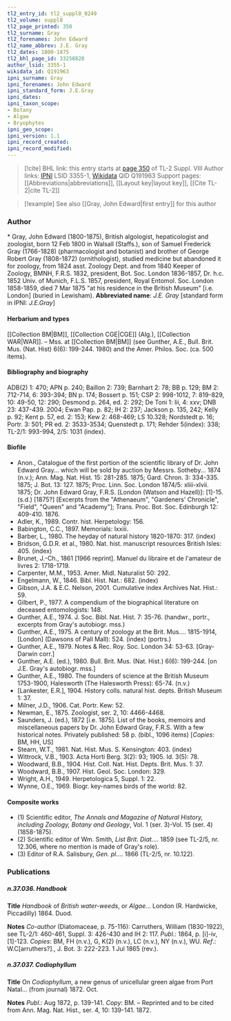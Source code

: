 ```yaml
---
tl2_entry_id: tl2_suppl8_0249
tl2_volume: suppl8
tl2_page_printed: 350
tl2_surname: Gray
tl2_forenames: John Edward
tl2_name_abbrev: J.E. Gray
tl2_dates: 1800-1875
tl2_bhl_page_id: 33258828
author_lsid: 3355-1
wikidata_id: Q191963
ipni_surname: Gray
ipni_forenames: John Edward
ipni_standard_form: J.E.Gray
ipni_dates: 
ipni_taxon_scope: 
- Botany
- Algae
- Bryophytes
ipni_geo_scope: 
ipni_version: 1.1
ipni_record_created: 
ipni_record_modified:
---
```


> [!cite] BHL link: this entry starts at [page 350](https://www.biodiversitylibrary.org/page/33258828) of TL-2 Suppl. VIII
> Author links: [IPNI](https://www.ipni.org/a/3355-1) LSID 3355-1, [Wikidata](https://www.wikidata.org/wiki/Q191963) QID Q191963
> Support pages: [[Abbreviations|abbreviations]], [[Layout key|layout key]], [[Cite TL-2|cite TL-2]]

> [!example] See also [[Gray, John Edward|first entry]] for this author

### Author

\* Gray, John Edward (1800-1875), British algologist, hepaticologist and zoologist, born 12 Feb 1800 in Walsall (Staffs.), son of Samuel Frederick Gray (1766-1828) (pharmacologist and botanist) and brother of George Robert Gray (1808-1872) (ornithologist), studied medicine but abandoned it for zoology, from 1824 asst. Zoology Dept. and from 1840 Keeper of Zoology, BMNH, F.R.S. 1832, president, Bot. Soc. London 1836-1857, Dr. h.c. 1852 Univ. of Munich, F.L.S. 1857, president, Royal Entomol. Soc. London 1858-1859, died 7 Mar 1875 "at his residence in the British Museum" \[i.e. London\] (buried in Lewisham). 
**Abbreviated name**: *J.E. Gray* \[standard form in IPNI: *J.E.Gray*\]

#### Herbarium and types

[[Collection BM|BM]], [[Collection CGE|CGE]] (Alg.), [[Collection WAR|WAR]]. – Mss. at [[Collection BM|BM]] (see Gunther, A.E., Bull. Brit. Mus. (Nat. Hist) 6(6): 199-244. 1980) and the Amer. Philos. Soc. (ca. 500 items).

#### Bibliography and biography

ADB(2) 1: 470; APN p. 240; Baillon 2: 739; Barnhart 2: 78; BB p. 129; BM 2: 712-714, 6: 393-394; BN p. 174; Bossert p. 151; CSP 2: 998-1012, 7: 819-829, 10: 49-50, 12: 290; Desmond p. 264, ed. 2: 292; De Toni 1: lii, 4: xxv; DNB 23: 437-439. 2004; Ewan Pap. p. 82; IH 2: 237; Jackson p. 135, 242; Kelly p. 92; Kent p. 57, ed. 2: 153; Kew 2: 468-469; LS 10.328; Nordstedt p. 16; Portr. 3: 501; PR ed. 2: 3533-3534; Quenstedt p. 171; Rehder 5(index): 338; TL-2/1: 993-994, 2/5: 1031 (index).

#### Biofile

- Anon., Catalogue of the first portion of the scientific library of Dr. John Edward Gray... which will be sold by auction by Messrs. Sotheby... 1874 (n.v.); Ann. Mag. Nat. Hist. 15: 281-285. 1875; Gard. Chron. 3: 334-335. 1875; J. Bot. 13: 127. 1875; Proc. Linn. Soc. London 1874/5: xliii-xlvii. 1875; Dr. John Edward Gray, F.R.S. \[London (Watson and Hazell)\]: \[1\]-15. (s.d.) \[1875?\] \[Excerpts from the "Athenaeum", "Gardeners' Chronicle", "Field", "Queen" and "Academy"\]; Trans. Proc. Bot. Soc. Edinburgh 12: 409-410. 1876.
- Adler, K., 1989. Contr. hist. Herpetology: 156.
- Babington, C.C., 1897. Memorials: lxxiii.
- Barber, L., 1980. The heyday of natural history 1820-1870: 317. (index)
- Bridson, G.D.R. et al., 1980. Nat. hist. manuscript resources British Isles: 405. (index)
- Brunet, J.-Ch., 1861 \[1966 reprint\]. Manuel du libraire et de l'amateur de livres 2: 1718-1719.
- Carpenter, M.M., 1953. Amer. Midl. Naturalist 50: 292.
- Engelmann, W., 1846. Bibl. Hist. Nat.: 682. (index)
- Gibson, J.A. & E.C. Nelson, 2001. Cumulative index Archives Nat. Hist.: 59.
- Gilbert, P., 1977. A compendium of the biographical literature on deceased entomologists: 148.
- Gunther, A.E., 1974. J. Soc. Bibl. Nat. Hist. 7: 35-76. (handwr., portr., excerpts from Gray's autobiogr. mss.)
- Gunther, A.E., 1975. A century of zoology at the Brit. Mus.... 1815-1914, \[London\] (Dawsons of Pall Mall): 524. (index) (portrs.)
- Gunther, A.E., 1979. Notes & Rec. Roy. Soc. London 34: 53-63. \[Gray-Darwin corr.\]
- Gunther, A.E. (ed.), 1980. Bull. Brit. Mus. (Nat. Hist.) 6(6): 199-244. \[on J.E. Gray's autobiogr. mss.\]
- Gunther, A.E., 1980. The founders of science at the British Museum 1753-1900, Halesworth (The Halesworth Press): 65-74. (n.v.)
- \[Lankester, E.R.\], 1904. History colls. natural hist. depts. British Museum 1: 37.
- Milner, J.D., 1906. Cat. Portr. Kew: 52.
- Newman, E., 1875. Zoologist, ser. 2, 10: 4466-4468.
- Saunders, J. (ed.), 1872 \[i.e. 1875\]. List of the books, memoirs and miscellaneous papers by Dr. John Edward Gray, F.R.S. With a few historical notes. Privately published: 58 p. (bibl., 1096 items) \[*Copies*: BM, HH, US\]
- Stearn, W.T., 1981. Nat. Hist. Mus. S. Kensington: 403. (index)
- Wittrock, V.B., 1903. Acta Horti Berg. 3(2): 93; 1905. Id. 3(5): 78.
- Woodward, B.B., 1904. Hist. Coll. Nat. Hist. Depts. Brit. Mus. 1: 37.
- Woodward, B.B., 1907. Hist. Geol. Soc. London: 329.
- Wright, A.H., 1949. Herpetologica 5, Suppl. 1: 22.
- Wynne, O.E., 1969. Biogr. key-names birds of the world: 82.

#### Composite works

- (1) Scientific editor, *The Annals and Magazine of Natural History, including Zoology, Botany and Geology*, Vol. 1 (ser. 3)-Vol. 15 (ser. 4) (1858-1875).
- (2) Scientific editor of Wm. Smith, *List Brit. Diat.*... 1859 (see TL-2/5, nr. 12.306, where no mention is made of Gray's role).
- (3) Editor of R.A. Salisbury, *Gen. pl.*... 1866 (TL-2/5, nr. 10.122).

### Publications

##### n.37.036. Handbook

**Title**
*Handbook* of *British water-weeds*, or *Algae*... London (R. Hardwicke, Piccadilly) 1864. Duod.

**Notes**
*Co-author* (Diatomaceae, p. 75-116): Carruthers, William (1830-1922), see TL-2/1: 460-461, Suppl. 3: 426-430 and IH 2: 117.
*Publ*.: 1864, p. \[i\]-iv, \[1\]-123. *Copies*: BM, FH (n.v.), G, K(2) (n.v.), LC (n.v.), NY (n.v.), WU.
*Ref*.: W.C\[arruthers?\]., J. Bot. 3: 222-223. 1 Jul 1865 (rev.).

##### n.37.037. Codiophyllum

**Title**
On *Codiophyllum*, a new genus of unicellular green algae from Port Natal... (from journal) 1872. Oct.

**Notes**
*Publ*.: Aug 1872, p. 139-141. *Copy*: BM. – Reprinted and to be cited from Ann. Mag. Nat. Hist., ser. 4, 10: 139-141. 1872.

